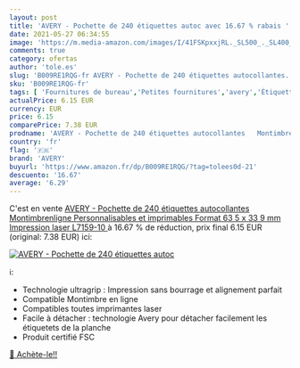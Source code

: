 ```yaml
---
layout: post
title: 'AVERY - Pochette de 240 étiquettes autoc avec 16.67 % rabais '
date: 2021-05-27 06:34:55
image: 'https://m.media-amazon.com/images/I/41FSKpxxjRL._SL500_._SL400_.jpg'
comments: true
category: ofertas
author: 'tole.es'
slug: 'B009RE1RQG-fr AVERY - Pochette de 240 étiquettes autocollantes...'
sku: 'B009RE1RQG-fr'
tags: [ 'Fournitures de bureau','Petites fournitures','avery','Étiquettes  générales','Étiquettes et autocollants','Étiquettes, onglets séparateurs et tampons', ]
actualPrice: 6.15 EUR
currency: EUR
price: 6.15
comparePrice: 7.38 EUR
prodname: 'AVERY - Pochette de 240 étiquettes autocollantes   Montimbrenligne    Personnalisables et imprimables  Format 63 5 x 33 9 mm  Impression laser   L7159-10 '
country: 'fr'
flag: '🇫🇷'
brand: 'AVERY'
buyurl: 'https://www.amazon.fr/dp/B009RE1RQG/?tag=tolees0d-21'
descuento: '16.67'
average: '6.29'
---
```


C'est en vente [AVERY - Pochette de 240 étiquettes autocollantes   Montimbrenligne    Personnalisables et imprimables  Format 63 5 x 33 9 mm  Impression laser   L7159-10 ](https://www.amazon.fr/dp/B009RE1RQG/?tag=tolees0d-21)  à  16.67 % de réduction, prix final  6.15 EUR (original: 7.38 EUR) ici:

[![AVERY - Pochette de 240 étiquettes autoc](https://m.media-amazon.com/images/I/41FSKpxxjRL._SL500_._SL400_.jpg)](https://www.amazon.fr/dp/B009RE1RQG/?tag=tolees0d-21)

ℹ️:

- Technologie ultragrip : Impression sans bourrage et alignement parfait
- Compatible Montimbre en ligne
- Compatibles toutes imprimantes laser
- Facile à détacher : technologie Avery pour détacher facilement les étiquetets de la planche
- Produit certifié FSC

[🛒 Achète-le!!](https://www.amazon.fr/dp/B009RE1RQG/?tag=tolees0d-21)
